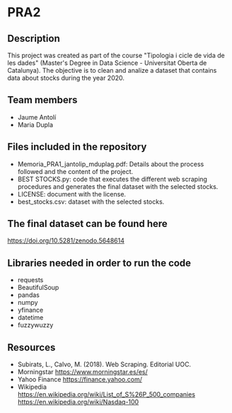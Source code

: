 # PRA2

## Description
This project was created as part of the course "Tipologia i cicle de vida de les dades" (Master's Degree in Data Science - Universitat Oberta de Catalunya).
The objective is to clean and analize a dataset that contains data about stocks during the year 2020.

## Team members
- Jaume Antolí
- Maria Dupla

## Files included in the repository
- Memoria_PRA1_jantolip_mduplag.pdf: Details about the process followed and the content of the project.
- BEST STOCKS.py: code that executes the different web scraping procedures and generates the final dataset with the selected stocks.
- LICENSE: document with the license.
- best_stocks.csv: dataset with the selected stocks.

## The final dataset can be found here
https://doi.org/10.5281/zenodo.5648614

## Libraries needed in order to run the code
- requests
- BeautifulSoup
- pandas
- numpy
- yfinance
- datetime
- fuzzywuzzy

## Resources
- Subirats, L., Calvo, M. (2018). Web Scraping. Editorial UOC.
- Morningstar https://www.morningstar.es/es/
- Yahoo Finance https://finance.yahoo.com/
- Wikipedia  
    https://en.wikipedia.org/wiki/List_of_S%26P_500_companies  
    https://en.wikipedia.org/wiki/Nasdaq-100
